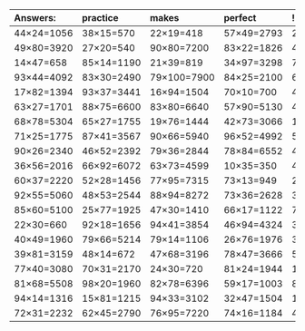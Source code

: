 | Answers: | practice | makes | perfect | ! |
| :--- | :--- | :--- | :--- | :--- |
| 44×24=1056 | 38×15=570 | 22×19=418 | 57×49=2793 | 27×12=324 | 
| 49×80=3920 | 27×20=540 | 90×80=7200 | 83×22=1826 | 40×46=1840 | 
| 14×47=658 | 85×14=1190 | 21×39=819 | 34×97=3298 | 79×11=869 | 
| 93×44=4092 | 83×30=2490 | 79×100=7900 | 84×25=2100 | 60×68=4080 | 
| 17×82=1394 | 93×37=3441 | 16×94=1504 | 70×10=700 | 41×84=3444 | 
| 63×27=1701 | 88×75=6600 | 83×80=6640 | 57×90=5130 | 40×41=1640 | 
| 68×78=5304 | 65×27=1755 | 19×76=1444 | 42×73=3066 | 16×98=1568 | 
| 71×25=1775 | 87×41=3567 | 90×66=5940 | 96×52=4992 | 52×26=1352 | 
| 90×26=2340 | 46×52=2392 | 79×36=2844 | 78×84=6552 | 46×86=3956 | 
| 36×56=2016 | 66×92=6072 | 63×73=4599 | 10×35=350 | 42×31=1302 | 
| 60×37=2220 | 52×28=1456 | 77×95=7315 | 73×13=949 | 25×33=825 | 
| 92×55=5060 | 48×53=2544 | 88×94=8272 | 73×36=2628 | 30×15=450 | 
| 85×60=5100 | 25×77=1925 | 47×30=1410 | 66×17=1122 | 78×50=3900 | 
| 22×30=660 | 92×18=1656 | 94×41=3854 | 46×94=4324 | 36×11=396 | 
| 40×49=1960 | 79×66=5214 | 79×14=1106 | 26×76=1976 | 37×74=2738 | 
| 39×81=3159 | 48×14=672 | 47×68=3196 | 78×47=3666 | 50×31=1550 | 
| 77×40=3080 | 70×31=2170 | 24×30=720 | 81×24=1944 | 11×73=803 | 
| 81×68=5508 | 98×20=1960 | 82×78=6396 | 59×17=1003 | 83×18=1494 | 
| 94×14=1316 | 15×81=1215 | 94×33=3102 | 32×47=1504 | 11×52=572 | 
| 72×31=2232 | 62×45=2790 | 76×95=7220 | 74×16=1184 | 47×78=3666 | 
